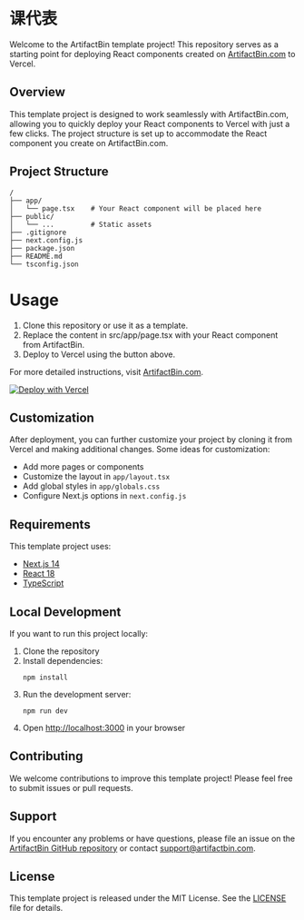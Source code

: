 # 课代表

Welcome to the ArtifactBin template project! This repository serves as a starting point for deploying React components created on [ArtifactBin.com](https://artifactbin.com) to Vercel.

## Overview

This template project is designed to work seamlessly with ArtifactBin.com, allowing you to quickly deploy your React components to Vercel with just a few clicks. The project structure is set up to accommodate the React component you create on ArtifactBin.com.

## Project Structure

```
/
├── app/
│   └── page.tsx    # Your React component will be placed here
├── public/
│   └── ...         # Static assets
├── .gitignore
├── next.config.js
├── package.json
├── README.md
└── tsconfig.json
```

# Usage

1. Clone this repository or use it as a template.
2. Replace the content in src/app/page.tsx with your React component from ArtifactBin.
3. Deploy to Vercel using the button above.

For more detailed instructions, visit [ArtifactBin.com](https://artifactbin.com).

[![Deploy with Vercel](https://vercel.com/button)](https://vercel.com/new/)

## Customization

After deployment, you can further customize your project by cloning it from Vercel and making additional changes. Some ideas for customization:

- Add more pages or components
- Customize the layout in `app/layout.tsx`
- Add global styles in `app/globals.css`
- Configure Next.js options in `next.config.js`

## Requirements

This template project uses:

- [Next.js 14](https://nextjs.org/)
- [React 18](https://reactjs.org/)
- [TypeScript](https://www.typescriptlang.org/)

## Local Development

If you want to run this project locally:

1. Clone the repository
2. Install dependencies:
   ```
   npm install
   ```
3. Run the development server:
   ```
   npm run dev
   ```
4. Open [http://localhost:3000](http://localhost:3000) in your browser

## Contributing

We welcome contributions to improve this template project! Please feel free to submit issues or pull requests.

## Support

If you encounter any problems or have questions, please file an issue on the [ArtifactBin GitHub repository](https://github.com/artifactbin/template-project/issues) or contact support@artifactbin.com.

## License

This template project is released under the MIT License. See the [LICENSE](LICENSE) file for details.
